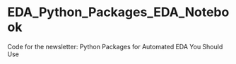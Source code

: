 # EDA_Python_Packages_EDA_Notebook
Code for the newsletter: Python Packages for Automated EDA You Should Use
